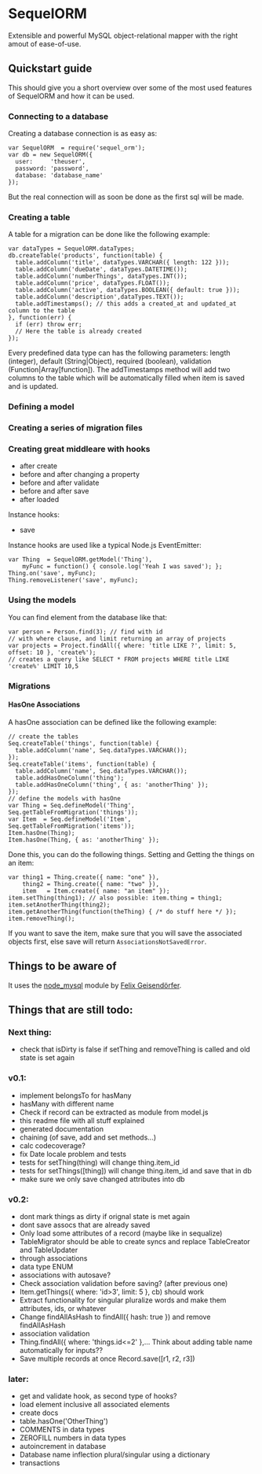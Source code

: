 # SequelORM

Extensible and powerful MySQL object-relational mapper with the right amout of ease-of-use.

## Quickstart guide
This should give you a short overview over some of the most used features of SequelORM and how it can be used.

### Connecting to a database
Creating a database connection is as easy as:

    var SequelORM  = require('sequel_orm');
    var db = new SequelORM({
      user:     'theuser',
      password: 'password',
      database: 'database_name'
    });

But the real connection will as soon be done as the first sql will be made.

### Creating a table
A table for a migration can be done like the following example:

    var dataTypes = SequelORM.dataTypes;
    db.createTable('products', function(table) {
      table.addColumn('title', dataTypes.VARCHAR({ length: 122 }));
      table.addColumn('dueDate', dataTypes.DATETIME());
      table.addColumn('numberThings', dataTypes.INT());
      table.addColumn('price', dataTypes.FLOAT());
      table.addColumn('active', dataTypes.BOOLEAN({ default: true }));
      table.addColumn('description',dataTypes.TEXT());
      table.addTimestamps(); // this adds a created_at and updated_at column to the table
    }, function(err) {
      if (err) throw err;
      // Here the table is already created
    });

Every predefined data type can has the following parameters: length (integer), default (String|Object), required (boolean), validation (Function|Array[function]).
The addTimestamps method will add two columns to the table which will be automatically filled when item is saved and is updated.

### Defining a model

### Creating a series of migration files

### Creating great middleare with hooks
- after create
- before and after changing a property
- before and after validate
- before and after save
- after loaded

Instance hooks:
- save

Instance hooks are used like a typical Node.js EventEmitter:

    var Thing  = SequelORM.getModel('Thing'),
        myFunc = function() { console.log('Yeah I was saved'); };
    Thing.on('save', myFunc);
    Thing.removeListener('save', myFunc);

### Using the models

You can find element from the database like that:

    var person = Person.find(3); // find with id
    // with where clause, and limit returning an array of projects
    var projects = Project.findAll({ where: 'title LIKE ?', limit: 5, offset: 10 }, 'create%');
    // creates a query like SELECT * FROM projects WHERE title LIKE 'create%' LIMIT 10,5

### Migrations

#### HasOne Associations
A hasOne association can be defined like the following example:

    // create the tables
    Seq.createTable('things', function(table) {
      table.addColumn('name', Seq.dataTypes.VARCHAR());
    });
    Seq.createTable('items', function(table) {
      table.addColumn('name', Seq.dataTypes.VARCHAR());
      table.addHasOneColumn('thing');
      table.addHasOneColumn('thing', { as: 'anotherThing' });
    });
    // define the models with hasOne
    var Thing = Seq.defineModel('Thing', Seq.getTableFromMigration('things'));
    var Item  = Seq.defineModel('Item', Seq.getTableFromMigration('items'));
    Item.hasOne(Thing);
    Item.hasOne(Thing, { as: 'anotherThing' });

Done this, you can do the following things. Setting and Getting the things on an item:

    var thing1 = Thing.create({ name: "one" }),
        thing2 = Thing.create({ name: "two" }),
        item   = Item.create({ name: "an item" });
    item.setThing(thing1); // also possible: item.thing = thing1;
    item.setAnotherThing(thing2);
    item.getAnotherThing(function(theThing) { /* do stuff here */ });
    item.removeThing();

If you want to save the item, make sure that you will save the associated objects first, else save will return `AssociationsNotSavedError`.


## Things to be aware of
It uses the [node_mysql](https://github.com/felixge/node-mysql) module by [Felix Geisendörfer](https://github.com/felixge).

## Things that are still todo:

### Next thing:
- check that isDirty is false if setThing and removeThing is called and old state is set again

### v0.1:
- implement belongsTo for hasMany
- hasMany with different name
- Check if record can be extracted as module from model.js
- this readme file with all stuff explained
- generated documentation
- chaining (of save, add and set methods...)
- calc codecoverage?
- fix Date locale problem and tests
- tests for setThing(thing) will change thing.item_id
- tests for setThings([thing]) will change thing.item_id and save that in db
- make sure we only save changed attributes into db

### v0.2:
- dont mark things as dirty if orignal state is met again
- dont save assocs that are already saved
- Only load some attributes of a record (maybe like in sequalize)
- TableMigrator should be able to create syncs and replace TableCreator and TableUpdater
- through associations
- data type ENUM
- associations with autosave?
- Check association validation before saving? (after previous one)
- Item.getThings({ where: 'id>3', limit: 5 }, cb) should work
- Extract functionality for singular pluralize words and make them attributes, ids, or whatever
- Change findAllAsHash to findAll({ hash: true }) and remove findAllAsHash
- association validation
- Thing.findAll({ where: 'things.id<=2' },... Think about adding table name automatically for inputs??
- Save multiple records at once Record.save([r1, r2, r3])

### later:
- get and validate hook, as second type of hooks?
- load element inclusive all associated elements
- create docs
- table.hasOne('OtherThing')
- COMMENTS in data types
- ZEROFILL numbers in data types
- autoincrement in database
- Database name inflection plural/singular using a dictionary
- transactions